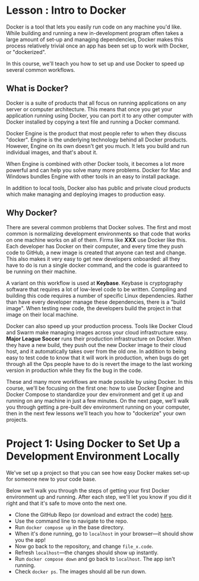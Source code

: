 # Lesson : Intro to Docker

Docker is a tool that lets you easily run code on any machine you'd like. While building and running a new in-development program often takes a large amount of set-up and managing dependencies, Docker makes this process relatively trivial once an app has been set up to work with Docker, or "dockerized".

In this course, we'll teach you how to set up and use Docker to speed up several common workflows.


## What is Docker?

Docker is a suite of products that all focus on running applications on any server or computer architecture. This means that once you get your application running using Docker, you can port it to any other computer with Docker installed by copying a text file and running a Docker command. 

Docker Engine is the product that most people refer to when they discuss "docker". Engine is the underlying technology behind all Docker products. However, Engine on its own doesn't get you much. It lets you build and run individual images, and that's about it. 

When Engine is combined with other Docker tools, it becomes a lot more powerful and can help you solve many more problems. Docker for Mac and Windows bundles Engine with other tools in an easy to install package.

In addition to local tools, Docker also has public and private cloud products which make managing and deploying images to production easy.


## Why Docker?

There are several common problems that Docker solves. The first and most common is normalizing development environments so that code that works on one machine works on all of them. Firms like **XXX** use Docker like this. Each developer has Docker on their computer, and every time they push code to GitHub, a new image is created that anyone can test and change. This also makes it very easy to get new developers onboarded: all they have to do is run a single docker command, and the code is guaranteed to be running on their machine.

A variant on this workflow is used at **Keybase**. Keybase is cryptography software that requires a lot of low-level code to be written. Compiling and building this code requires a number of specific Linux dependencies. Rather than have every developer manage these dependencies, there is a "build image". When testing new code, the developers build the project in that image on their local machine. 

Docker can also speed up your production process. Tools like Docker Cloud and Swarm make managing images across your cloud infrastructure easy. **Major League Soccer** runs their production infrastructure on Docker. When they have a new build, they push out the new Docker image to their cloud host, and it automatically takes over from the old one. In addition to being easy to test code to know that it will work in production, when bugs do get through all the Ops people have to do is revert the image to the last working version in production while they fix the bug in the code.

These and many more workflows are made possible by using Docker. In this course, we'll be focusing on the first one: how to use Docker Engine and Docker Compose to standardize your dev environment and get it up and running on any machine in just a few minutes. On the next page, we'll walk you through getting a pre-built dev environment running on your computer, then in the next few lessons we'll teach you how to "dockerize" your own projects.


# Project 1: Using Docker to Set Up a Development Environment Locally

We've set up a project so that you can see how easy Docker makes set-up for someone new to your code base.

Below we'll walk you through the steps of getting your first Docker environment up and running. After each step, we'll let you know if you did it right and that it's safe to move onto the next one. 

* Clone the GitHub Repo (or download and extract the code) [here](link/for/the/future).
* Use the command line to navigate to the repo.
* Run `docker compose up` in the base directory.
* When it's done running, go to `localhost` in your browser—it should show you the app!
* Now go back to the repository, and change `file_x.code`.
* Refresh `localhost`—the changes should show up instantly.
* Run `docker compose down` and go back to `localhost`. The app isn't running. 
* Check `docker ps`. The images should all be run down.